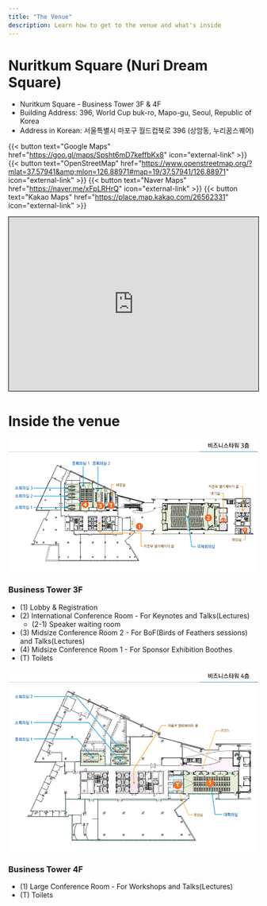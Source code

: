 ```yaml
---
title: "The Venue"
description: Learn how to get to the venue and what's inside
---
```


# Nuritkum Square (Nuri Dream Square)

- Nuritkum Square - Business Tower 3F & 4F
- Building Address: 396, World Cup buk-ro, Mapo-gu, Seoul, Republic of Korea
- Address in Korean: 서울특별시 마포구 월드컵북로 396 (상암동, 누리꿈스퀘어)

{{< button text="Google Maps" href="https://goo.gl/maps/Spsht6mD7keffbKx8" icon="external-link" >}}
{{< button text="OpenStreetMap" href="https://www.openstreetmap.org/?mlat=37.57941&amp;mlon=126.88971#map=19/37.57941/126.88971" icon="external-link" >}}
{{< button text="Naver Maps" href="https://naver.me/xFpLRHrQ" icon="external-link" >}}
{{< button text="Kakao Maps" href="https://place.map.kakao.com/26562331" icon="external-link" >}}

<iframe width="100%" height="350" frameborder="0" scrolling="no" marginheight="0" marginwidth="0" src="https://www.openstreetmap.org/export/embed.html?bbox=126.88793778419496%2C37.57848146226235%2C126.89147830009462%2C37.58033930167637&amp;layer=mapnik&amp;marker=37.57941038776403%2C126.88970804214478" style="border: 1px solid black"></iframe>

# Inside the venue

![Business Tower 3F Map](./business_tower_3f.png)
### Business Tower 3F
- (1) Lobby & Registration
- (2) International Conference Room - For Keynotes and Talks(Lectures)
  - (2-1) Speaker waiting room
- (3) Midsize Conference Room 2 - For BoF(Birds of Feathers sessions) and Talks(Lectures)  
- (4) Midsize Conference Room 1 - For Sponsor Exhibition Boothes
- (T) Toilets

![Business Tower 3F Map](./business_tower_4f.png)
### Business Tower 4F
- (1) Large Conference Room - For Workshops and Talks(Lectures)
- (T) Toilets